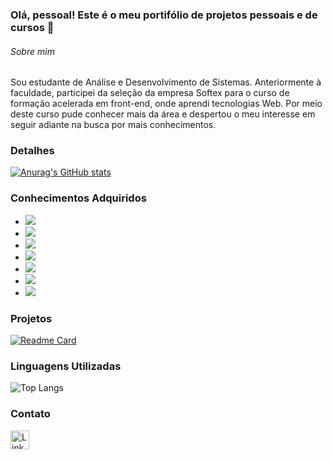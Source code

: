 ### Olá, pessoal! Este é o meu portifólio de projetos pessoais e de cursos 👋

###### Sobre mim
Sou estudante de Análise e Desenvolvimento de Sistemas. Anteriormente à faculdade, participei da seleção da empresa Softex para o curso de formação acelerada em front-end, onde aprendi tecnologias Web. Por meio deste curso pude conhecer mais da área e despertou o meu interesse em seguir adiante na busca por mais conhecimentos. 

### Detalhes
[![Anurag's GitHub stats](https://github-readme-stats.vercel.app/api?username=BarbaraLeimig&show_icons=true&theme=radical)](https://github.com/anuraghazra/github-readme-stats)

### Conhecimentos Adquiridos
- <img src='https://img.shields.io/badge/C-00599C?style=for-the-badge&logo=c&logoColor=white'>
- <img src='https://img.shields.io/badge/Python-FFD43B?style=for-the-badge&logo=python&logoColor=blue'>
- <img src='https://img.shields.io/badge/JavaScript-323330?style=for-the-badge&logo=javascript&logoColor=F7DF1E'>
- <img src='https://img.shields.io/badge/MySQL-005C84?style=for-the-badge&logo=mysql&logoColor=white'>
- <img src='https://img.shields.io/badge/HTML5-E34F26?style=for-the-badge&logo=html5&logoColor=white'>
- <img src='https://img.shields.io/badge/CSS3-1572B6?style=for-the-badge&logo=css3&logoColor=white'>
- <img src='https://img.shields.io/badge/React-20232A?style=for-the-badge&logo=react&logoColor=61DAFB'>

### Projetos
[![Readme Card](https://github-readme-stats.vercel.app/api/pin/?username=BarbaraLeimig&repo=dsmovie&show_icons=true&theme=radical)](https://github.com/BarbaraLeimig/dsmovie)

### Linguagens Utilizadas
![Top Langs](https://github-readme-stats.vercel.app/api/top-langs/?username=BarbaraLeimig&layout=compact&theme=radical)

### Contato
[<img src= 'https://img.shields.io/badge/LinkedIn-0077B5?style=for-the-badge&logo=linkedin&logoColor=white' alt='Linkedin' height='30'>](https://www.linkedin.com/in/barbaraleimig/)
<!--
**BarbaraLeimig/BarbaraLeimig** is a ✨ _special_ ✨ repository because its `README.md` (this file) appears on your GitHub profile.

Here are some ideas to get you started:

- 🔭 I’m currently working on ...
- 🌱 I’m currently learning ...
- 👯 I’m looking to collaborate on ...
- 🤔 I’m looking for help with ...
- 💬 Ask me about ...
- 📫 How to reach me: ...
- 😄 Pronouns: ...
- ⚡ Fun fact: ...
-->
